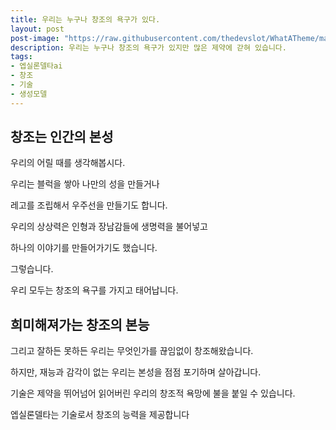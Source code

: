 ```yaml
---
title: 우리는 누구나 창조의 욕구가 있다.
layout: post
post-image: "https://raw.githubusercontent.com/thedevslot/WhatATheme/master/assets/images/What%20is%20Jekyll%20and%20How%20to%20use%20it.png?token=AHMQUELVG36IDSA4SZEZ5P26Z64IW"
description: 우리는 누구나 창조의 욕구가 있지만 많은 제약에 갇혀 있습니다.
tags:
- 엡실론델타ai
- 창조
- 기술
- 생성모델
---
```


## 창조는 인간의 본성

우리의 어릴 때를 생각해봅시다.

우리는 블럭을 쌓아 나만의 성을 만들거나

레고를 조립해서 우주선을 만들기도 합니다.

우리의 상상력은 인형과 장남감들에 생명력을 불어넣고

하나의 이야기를 만들어가기도 했습니다.

그렇습니다. 

우리 모두는 창조의 욕구를 가지고 태어납니다.


## 희미해져가는 창조의 본능

그리고 잘하든 못하든 우리는 무엇인가를 끊임없이 창조해왔습니다.

하지만, 재능과 감각이 없는 우리는 본성을 점점 포기하며 살아갑니다.

기술은 제약을 뛰어넘어 읽어버린 우리의 창조적 욕망에 불을 붙일 수 있습니다.

엡실론델타는 기술로서 창조의 능력을 제공합니다